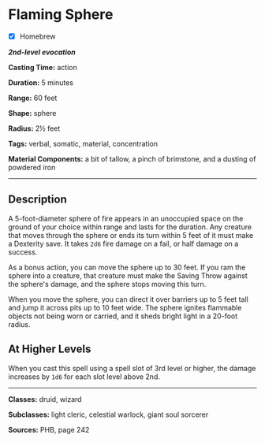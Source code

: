 # Flaming Sphere

- [x] Homebrew

***2nd-level evocation***

**Casting Time:** action

**Duration:** 5 minutes

**Range:** 60 feet

**Shape:** sphere

**Radius:** 2½ feet

**Tags:** verbal, somatic, material, concentration

**Material Components:** a bit of tallow, a pinch of brimstone, and a dusting of powdered iron

---

## Description
A 5-foot-diameter sphere of fire appears in an unoccupied space on the ground of your choice within range and lasts for the duration.
Any creature that moves through the sphere or ends its turn within 5 feet of it must make a Dexterity save.
It takes `2d6` fire damage on a fail, or half damage on a success.

As a bonus action, you can move the sphere up to 30 feet.
If you ram the sphere into a creature, that creature must make the Saving Throw against the sphere's damage, and the sphere stops moving this turn.

When you move the sphere, you can direct it over barriers up to 5 feet tall and jump it across pits up to 10 feet wide.
The sphere ignites flammable objects not being worn or carried, and it sheds bright light in a 20-foot radius.

## At Higher Levels
When you cast this spell using a spell slot of 3rd level or higher, the damage increases by `1d6` for each slot level above 2nd.

---

**Classes:** druid, wizard

**Subclasses:** light cleric, celestial warlock, giant soul sorcerer

**Sources:** PHB, page 242
